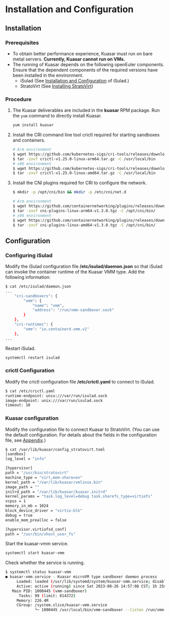 # Installation and Configuration

## Installation

### Prerequisites

- To obtain better performance experience, Kuasar must run on bare metal servers. **Currently, Kuasar cannot run on VMs.**
- The running of Kuasar depends on the following openEuler components. Ensure that the dependent components of the required versions have been installed in the environment.
    - iSulad (See [Installation and Configuration](../../container_engine/isula_container_engine/installation_configuration.md) of iSulad.)
    - StratoVirt (See [Installing StratoVirt](../../../virtualization/virtualization_platform/stratovirt/install_stratovirt.md))

### Procedure

1. The Kuasar deliverables are included in the **kuasar** RPM package. Run the `yum` command to directly install Kuasar.

   ```sh
   yum install kuasar
   ```

2. Install the CRI command line tool crictl required for starting sandboxes and containers.

   ```sh
   # Arm environment
   $ wget https://github.com/kubernetes-sigs/cri-tools/releases/download/v1.25.0/crictl-v1.25.0-linux-arm64.tar.gz
   $ tar -zxvf crictl-v1.25.0-linux-arm64.tar.gz -C /usr/local/bin
   # x86 environment
   $ wget https://github.com/kubernetes-sigs/cri-tools/releases/download/v1.25.0/crictl-v1.25.0-linux-amd64.tar.gz
   $ tar -zxvf crictl-v1.25.0-linux-amd64.tar.gz -C /usr/local/bin
   ```

3. Install the CNI plugins required for CRI to configure the network.

   ```sh
   $ mkdir -p /opt/cni/bin && mkdir -p /etc/cni/net.d
   
   # Arm environment
   $ wget https://github.com/containernetworking/plugins/releases/download/v1.3.0/cni-plugins-linux-arm64-v1.3.0.tgz
   $ tar -zxvf cni-plugins-linux-arm64-v1.3.0.tgz -C /opt/cni/bin/
   # x86 environment
   $ wget https://github.com/containernetworking/plugins/releases/download/v1.3.0/cni-plugins-linux-amd64-v1.3.0.tgz
   $ tar -zxvf cni-plugins-linux-amd64-v1.3.0.tgz -C /opt/cni/bin/
   ```

## Configuration

### Configuring iSulad

Modify the iSulad configuration file **/etc/isulad/daemon.json** so that iSulad can invoke the container runtime of the Kuasar VMM type. Add the following information:

```sh
$ cat /etc/isulad/daemon.json
...
    "cri-sandboxers": {
        "vmm": {
            "name": "vmm",
            "address": "/run/vmm-sandboxer.sock"
        }
    },
    "cri-runtimes": {
        "vmm": "io.containerd.vmm.v1"
    },
...
```

Restart iSulad.

```sh
systemctl restart isulad
```

### crictl Configuration

Modify the crictl configuration file **/etc/crictl.yaml** to connect to iSulad.

```sh
$ cat /etc/crictl.yaml
runtime-endpoint: unix:///var/run/isulad.sock
image-endpoint: unix:///var/run/isulad.sock
timeout: 10
```

### Kuasar configuration

Modify the configuration file to connect Kuasar to StratoVirt. (You can use the default configuration. For details about the fields in the configuration file, see [Appendix](./kuasar_appendix.md).)

```sh
$ cat /var/lib/kuasar/config_stratovirt.toml
[sandbox]
log_level = "info"

[hypervisor]
path = "/usr/bin/stratovirt"
machine_type = "virt,mem-share=on"
kernel_path = "/var/lib/kuasar/vmlinux.bin"
image_path = ""
initrd_path = "/var/lib/kuasar/kuasar.initrd"
kernel_params = "task.log_level=debug task.sharefs_type=virtiofs"
vcpus = 1
memory_in_mb = 1024
block_device_driver = "virtio-blk"
debug = true 
enable_mem_prealloc = false

[hypervisor.virtiofsd_conf]
path = "/usr/bin/vhost_user_fs"
```

Start the kuasar-vmm service.

```sh
systemctl start kuasar-vmm
```

Check whether the service is running.

```sh
$ systemctl status kuasar-vmm
● kuasar-vmm.service - Kuasar microVM type sandboxer daemon process
     Loaded: loaded (/usr/lib/systemd/system/kuasar-vmm.service; disabled; vendor preset: disabled)
     Active: active (running) since Sat 2023-08-26 14:57:08 CST; 1h 25min ago
   Main PID: 1000445 (vmm-sandboxer)
      Tasks: 99 (limit: 814372)
     Memory: 226.4M
     CGroup: /system.slice/kuasar-vmm.service
             └─ 1000445 /usr/local/bin/vmm-sandboxer --listen /run/vmm-sandboxer.sock --dir /run/kuasar-vmm
```
